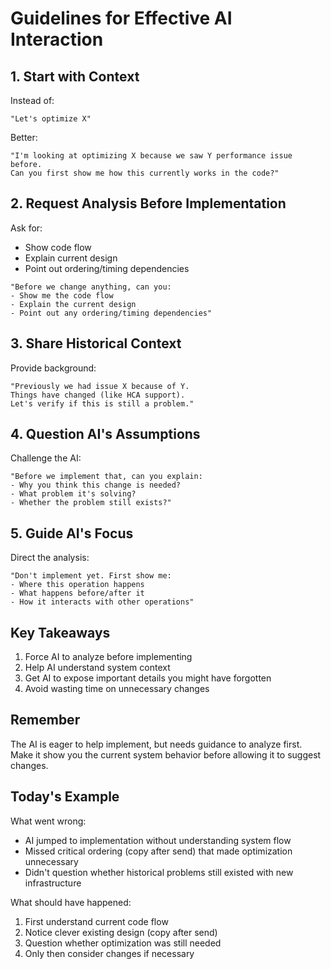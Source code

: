 # Guidelines for Effective AI Interaction

## 1. Start with Context
Instead of:
```
"Let's optimize X"
```
Better:
```
"I'm looking at optimizing X because we saw Y performance issue before.
Can you first show me how this currently works in the code?"
```

## 2. Request Analysis Before Implementation
Ask for:
- Show code flow
- Explain current design
- Point out ordering/timing dependencies
```
"Before we change anything, can you:
- Show me the code flow
- Explain the current design
- Point out any ordering/timing dependencies"
```

## 3. Share Historical Context
Provide background:
```
"Previously we had issue X because of Y.
Things have changed (like HCA support).
Let's verify if this is still a problem."
```

## 4. Question AI's Assumptions
Challenge the AI:
```
"Before we implement that, can you explain:
- Why you think this change is needed?
- What problem it's solving?
- Whether the problem still exists?"
```

## 5. Guide AI's Focus
Direct the analysis:
```
"Don't implement yet. First show me:
- Where this operation happens
- What happens before/after it
- How it interacts with other operations"
```

## Key Takeaways
1. Force AI to analyze before implementing
2. Help AI understand system context
3. Get AI to expose important details you might have forgotten
4. Avoid wasting time on unnecessary changes

## Remember
The AI is eager to help implement, but needs guidance to analyze first. 
Make it show you the current system behavior before allowing it to suggest changes.

## Today's Example
What went wrong:
- AI jumped to implementation without understanding system flow
- Missed critical ordering (copy after send) that made optimization unnecessary
- Didn't question whether historical problems still existed with new infrastructure

What should have happened:
1. First understand current code flow
2. Notice clever existing design (copy after send)
3. Question whether optimization was still needed
4. Only then consider changes if necessary 